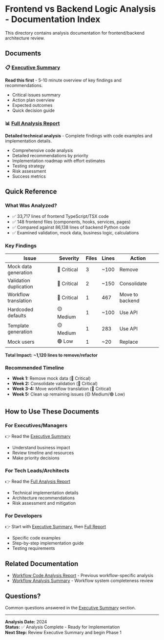 # Frontend vs Backend Logic Analysis - Documentation Index

This directory contains analysis documentation for frontend/backend architecture review.

## Documents

### 📋 [Executive Summary](./frontend_logic_executive_summary.md)
**Read this first** - 5-10 minute overview of key findings and recommendations.

- Critical issues summary
- Action plan overview  
- Expected outcomes
- Quick decision guide

### 📊 [Full Analysis Report](./frontend_backend_logic_analysis.md)
**Detailed technical analysis** - Complete findings with code examples and implementation details.

- Comprehensive code analysis
- Detailed recommendations by priority
- Implementation roadmap with effort estimates
- Testing strategy
- Risk assessment
- Success metrics

## Quick Reference

### What Was Analyzed?
- ✅ 33,717 lines of frontend TypeScript/TSX code
- ✅ 148 frontend files (components, hooks, services, pages)
- ✅ Compared against 86,138 lines of backend Python code
- ✅ Examined validation, mock data, business logic, calculations

### Key Findings

| Issue | Severity | Files | Lines | Action |
|-------|----------|-------|-------|--------|
| Mock data generation | 🔴 Critical | 3 | ~100 | Remove |
| Validation duplication | 🔴 Critical | 2 | ~150 | Consolidate |
| Workflow translation | 🔴 Critical | 1 | 467 | Move to backend |
| Hardcoded defaults | 🟡 Medium | 1 | ~100 | Use API |
| Template generation | 🟡 Medium | 1 | 283 | Use API |
| Mock users | 🟢 Low | 1 | ~20 | Replace |

**Total Impact: ~1,120 lines to remove/refactor**

### Recommended Timeline

- **Week 1:** Remove mock data (🔴 Critical)
- **Week 2:** Consolidate validation (🔴 Critical)
- **Week 3-4:** Move workflow translation (🔴 Critical)
- **Week 5:** Clean up remaining issues (🟡 Medium/🟢 Low)

## How to Use These Documents

### For Executives/Managers
👉 Read the [Executive Summary](./frontend_logic_executive_summary.md)
- Understand business impact
- Review timeline and resources
- Make priority decisions

### For Tech Leads/Architects  
👉 Read the [Full Analysis Report](./frontend_backend_logic_analysis.md)
- Technical implementation details
- Architecture recommendations
- Risk assessment and mitigation

### For Developers
👉 Start with [Executive Summary](./frontend_logic_executive_summary.md), then [Full Report](./frontend_backend_logic_analysis.md)
- Specific code examples
- Step-by-step implementation guide
- Testing requirements

## Related Documentation

- [Workflow Code Analysis Report](./workflow_code_analysis_report.md) - Previous workflow-specific analysis
- [Workflow Analysis Summary](../WORKFLOW_ANALYSIS_SUMMARY.md) - Workflow system completeness review

## Questions?

Common questions answered in the [Executive Summary](./frontend_logic_executive_summary.md#questions--answers) section.

---

**Analysis Date:** 2024  
**Status:** ✅ Analysis Complete - Ready for Implementation  
**Next Step:** Review Executive Summary and begin Phase 1
